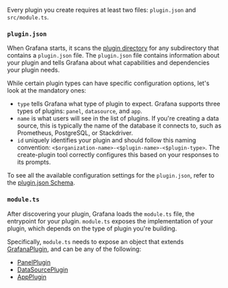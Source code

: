 Every plugin you create requires at least two files: `plugin.json` and `src/module.ts`.

### `plugin.json`

When Grafana starts, it scans the [plugin directory](https://grafana.com/docs/grafana/latest/setup-grafana/configure-grafana/#plugins) for any subdirectory that contains a `plugin.json` file. The `plugin.json` file contains information about your plugin and tells Grafana about what capabilities and dependencies your plugin needs.

While certain plugin types can have specific configuration options, let's look at the mandatory ones:

- `type` tells Grafana what type of plugin to expect. Grafana supports three types of plugins: `panel`, `datasource`, and `app`.
- `name` is what users will see in the list of plugins. If you're creating a data source, this is typically the name of the database it connects to, such as Prometheus, PostgreSQL, or Stackdriver.
- `id` uniquely identifies your plugin and should follow this naming convention: `<$organization-name>-<$plugin-name>-<$plugin-type>`. The create-plugin tool correctly configures this based on your responses to its prompts.

To see all the available configuration settings for the `plugin.json`, refer to the [plugin.json Schema](../metadata.md).

### `module.ts`

After discovering your plugin, Grafana loads the `module.ts` file, the entrypoint for your plugin. `module.ts` exposes the implementation of your plugin, which depends on the type of plugin you're building.

Specifically, `module.ts` needs to expose an object that extends [GrafanaPlugin](https://github.com/grafana/grafana/blob/f900098cc9f5771c02b6189ba5138547b4f5e6c2/packages/grafana-data/src/types/plugin.ts#L175), and can be any of the following:

- [PanelPlugin](https://github.com/grafana/grafana/blob/f900098cc9f5771c02b6189ba5138547b4f5e6c2/packages/grafana-data/src/panel/PanelPlugin.ts#L95)
- [DataSourcePlugin](https://github.com/grafana/grafana/blob/f900098cc9f5771c02b6189ba5138547b4f5e6c2/packages/grafana-data/src/types/datasource.ts#L33)
- [AppPlugin](https://github.com/grafana/grafana/blob/f900098cc9f5771c02b6189ba5138547b4f5e6c2/packages/grafana-data/src/types/app.ts#L58)
